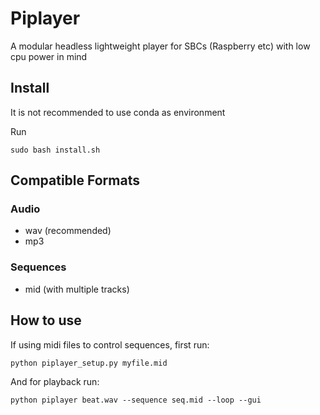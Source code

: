 # Piplayer
A modular headless lightweight player for SBCs (Raspberry etc) with low cpu power in mind


## Install

It is not recommended to use conda as environment

Run
```
sudo bash install.sh
```

## Compatible Formats

### Audio

- wav (recommended)
- mp3

### Sequences

- mid (with multiple tracks)


## How to use

If using midi files to control sequences, first run:

```
python piplayer_setup.py myfile.mid
```

And for playback run:

```
python piplayer beat.wav --sequence seq.mid --loop --gui
```

